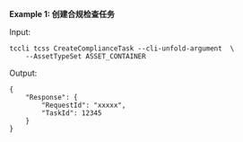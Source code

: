 **Example 1: 创建合规检查任务**



Input: 

```
tccli tcss CreateComplianceTask --cli-unfold-argument  \
    --AssetTypeSet ASSET_CONTAINER
```

Output: 
```
{
    "Response": {
        "RequestId": "xxxxx",
        "TaskId": 12345
    }
}
```

